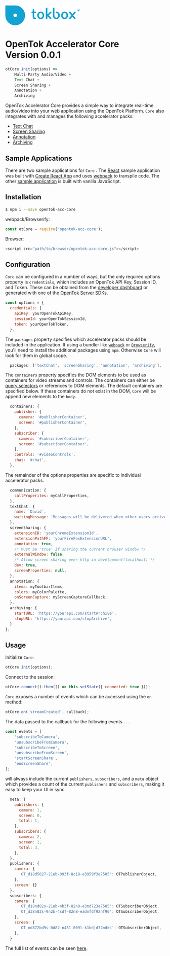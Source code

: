 ![logo](./tokbox-logo.png)

# OpenTok Accelerator Core<br/>Version 0.0.1


```javascript
otCore.init(options) =>
	Multi-Party Audio/Video +
	Text Chat +
	Screen Sharing +
	Annotation +
	Archiving
```

OpenTok Accelerator Core provides a simple way to integrate real-time audio/video into your web application using the OpenTok Platform.  `Core` also integrates with and manages the following accelerator packs:

 - [Text Chat](https://www.npmjs.com/package/opentok-text-chat)
 - [Screen Sharing](https://www.npmjs.com/package/opentok-screen-sharing)
 - [Annotation](https://www.npmjs.com/package/opentok-annotation)
 - [Archiving](https://www.npmjs.com/package/opentok-archiving)

Sample Applications
-------------------
There are two sample applications for `Core` .  The [React](https://github.com/opentok/accelerator-core/tree/develop/js/react-sample-app) sample application was built with [Create React App](https://github.com/facebookincubator/create-react-app) and uses [webpack](https://webpack.github.io/) to transpile code.  The other [sample application](https://github.com/opentok/accelerator-core/tree/develop/js/vanilla-js-sample-app) is built with vanilla JavaScript.

Installation
------------

```bash
$ npm i --save opentok-acc-core
```
webpack/Browserify:
```javascript
const otCore = require('opentok-acc-core');
```
Browser:
```javascript
<script src="path/to/browser/opentok-acc-core.js"></script>
```

Configuration
-------
`Core` can be configured in a number of ways, but the only required options property is `credentials`, which includes an OpenTok API Key, Session ID, and Token.  These can be obtained from the [developer dashboard](https://tokbox.com/account/#/) or generated with one of the [OpenTok Server SDKs](https://tokbox.com/developer/).

```javascript
const options = {
  credentials: {
    apiKey: yourOpenTokApiKey,
    sessionId: yourOpenTokSessionId,
    token: yourOpenTokToken,
  },

```
The `packages` property specifies which accelerator packs should be included in the application.  If using a bundler like [`webpack`](https://webpack.github.io/) or [`Browserify`](http://browserify.org/), you'll need to install the additional packages using `npm`.  Otherwise `Core` will look for them in global scope.

```javascript
  packages: ['textChat', 'screenSharing', 'annotation', 'archiving'],
```
The `containers` property specifies the DOM elements to be used as containers for video streams and controls.  The containers can either be [query selectors](https://developer.mozilla.org/en-US/docs/Web/API/Document/querySelector) or references to DOM elements.  The default containers are specified below.  If these containers do not exist in the DOM, `Core` will be append new elements to the `body`.

```javascript
  containers: {
    publisher: {
      camera: '#publisherContainer',
      screen: '#publisherContainer',
    },
    subscriber: {
      camera: '#subscriberContainer',
      screen: '#subscriberContainer',
    },
    controls: '#videoControls',
    chat: '#chat',
  },
```
The remainder of the options properties are specific to individual accelerator packs.
```javascript
  communication: {
    callProperites: myCallProperties,
  },
  textChat: {
    name: `David`,
    waitingMessage: 'Messages will be delivered when other users arrive',
  },
  screenSharing: {
    extensionID: 'yourChromeExtensionId',
    extensionPathFF: 'yourFireFoxExtensionURL',
    annotation: true,
    /* Must be 'true' if sharing the current browser window */
    externalWindow: false,
    /* Allow screen sharing over http in development(localhost) */
    dev: true,
    screenProperties: null,
  },
  annotation: {
    items: myToolbarItems,
    colors: myColorPalette,
    onScreenCapture: myScreenCaptureCallback,
  },
  archiving: {
    startURL: 'https://yourapi.com/startArchive',
    stopURL: 'https://yourapi.com/stopArchive',
  }
};

```

Usage
--------------
Initialize `Core`:
```javascript
otCore.init(options);
```
Connect to the session:
```javascript
otCore.connect().then(() => this.setState({ connected: true }));
```

`Core` exposes a number of events which can be accessed using the `on` method:
```javascript
otCore.on('streamCreated', callback);
```
The data passed to the callback for the following events . . .
```javascript
const events = [
    'subscribeToCamera',
    'unsubscribeFromCamera',
    'subscribeToScreen',
    'unsubscribeFromScreen',
    'startScreenShare',
    'endScreenShare',
];
```
will always include the current `publishers`, `subscribers`, and a `meta` object which provides a count of the current `publishers` and `subscribers`, making it easy to keep your UI in sync.

```javascript
  meta: {
    publishers: {
      camera: 1,
      screen: 0,
      total: 1,
    },
    subscribers: {
      camera: 2,
      screen: 1,
      total: 3,
    },
  },
  publishers: {
    camera: {
      'OT_d18d5027-21eb-093f-8c18-e3959f3e7585': OTPublisherObject,
    },
    screen: {}
  },
  subscribers: {
    camera: {
      'OT_d18nd82s-21eb-4b3f-82n8-e3nd723e7585': OTSubscriberObject,
      'OT_d38n82s-9n2b-4sdf-82n8-eadnfdf92nf90': OTSubscriberObject,
    },
    screen: {
      'OT_nd872bd9s-0d82-n431-809l-k1kdjd72mdks': OTSubscriberObject,
    },
  }
```
The full list of events can be seen [here](https://github.com/opentok/accelerator-core/blob/develop/js/src/events.js).